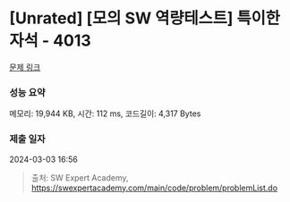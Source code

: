 # [Unrated] [모의 SW 역량테스트] 특이한 자석 - 4013 

[문제 링크](https://swexpertacademy.com/main/code/problem/problemDetail.do?contestProbId=AWIeV9sKkcoDFAVH) 

### 성능 요약

메모리: 19,944 KB, 시간: 112 ms, 코드길이: 4,317 Bytes

### 제출 일자

2024-03-03 16:56



> 출처: SW Expert Academy, https://swexpertacademy.com/main/code/problem/problemList.do